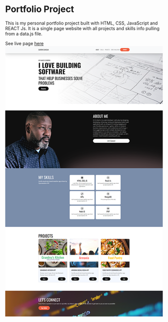<h1>Portfolio Project</h1>
This is my personal portfolio project built with HTML, CSS, JavaScript and REACT Js. It is a single page website with all projects and skills info pulling from a data.js file.

See live page <a href="https://darrinduncan.com">here</a>
<img src="https://github.com/leviduncan/react-portfolio-project-2022/blob/master/src/assets/portfolio-snapshot.png" alt="Portfolio Image of my website"/>
